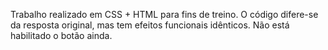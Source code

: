 Trabalho realizado em CSS + HTML para fins de treino.
O código difere-se da resposta original, mas tem efeitos funcionais idênticos.
Não está habilitado o botão ainda.
